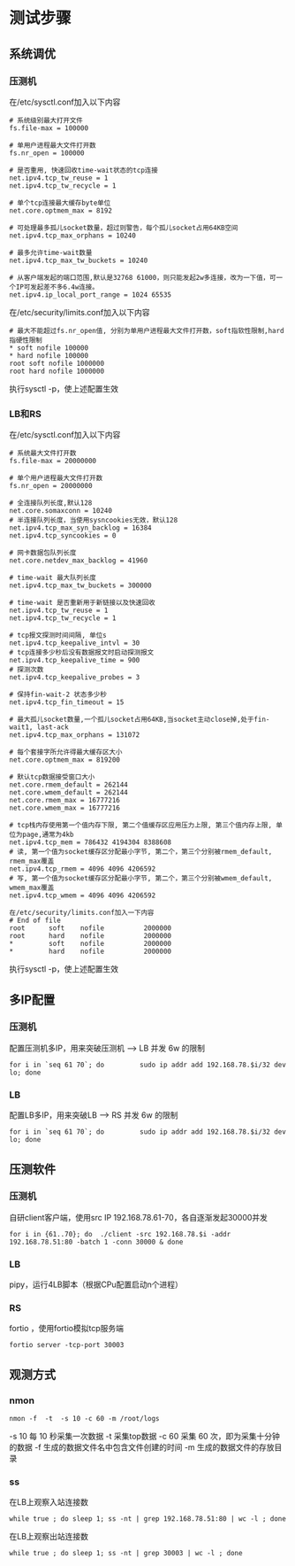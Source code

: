 # 测试步骤
## 系统调优

### 压测机
在/etc/sysctl.conf加入以下内容
```shell
# 系统级别最大打开文件
fs.file-max = 100000

# 单用户进程最大文件打开数
fs.nr_open = 100000

# 是否重用, 快速回收time-wait状态的tcp连接
net.ipv4.tcp_tw_reuse = 1
net.ipv4.tcp_tw_recycle = 1

# 单个tcp连接最大缓存byte单位
net.core.optmem_max = 8192

# 可处理最多孤儿socket数量，超过则警告，每个孤儿socket占用64KB空间
net.ipv4.tcp_max_orphans = 10240

# 最多允许time-wait数量
net.ipv4.tcp_max_tw_buckets = 10240

# 从客户端发起的端口范围,默认是32768 61000，则只能发起2w多连接，改为一下值，可一个IP可发起差不多6.4w连接。
net.ipv4.ip_local_port_range = 1024 65535
```

在/etc/security/limits.conf加入以下内容
```shell
# 最大不能超过fs.nr_open值, 分别为单用户进程最大文件打开数，soft指软性限制,hard指硬性限制
* soft nofile 100000
* hard nofile 100000
root soft nofile 1000000
root hard nofile 1000000
```
执行sysctl -p，使上述配置生效

### LB和RS
在/etc/sysctl.conf加入以下内容
```shell
# 系统最大文件打开数
fs.file-max = 20000000

# 单个用户进程最大文件打开数
fs.nr_open = 20000000

# 全连接队列长度,默认128
net.core.somaxconn = 10240
# 半连接队列长度，当使用sysncookies无效，默认128
net.ipv4.tcp_max_syn_backlog = 16384
net.ipv4.tcp_syncookies = 0

# 网卡数据包队列长度  
net.core.netdev_max_backlog = 41960

# time-wait 最大队列长度
net.ipv4.tcp_max_tw_buckets = 300000

# time-wait 是否重新用于新链接以及快速回收
net.ipv4.tcp_tw_reuse = 1  
net.ipv4.tcp_tw_recycle = 1

# tcp报文探测时间间隔, 单位s
net.ipv4.tcp_keepalive_intvl = 30
# tcp连接多少秒后没有数据报文时启动探测报文
net.ipv4.tcp_keepalive_time = 900
# 探测次数
net.ipv4.tcp_keepalive_probes = 3

# 保持fin-wait-2 状态多少秒
net.ipv4.tcp_fin_timeout = 15  

# 最大孤儿socket数量,一个孤儿socket占用64KB,当socket主动close掉,处于fin-wait1, last-ack
net.ipv4.tcp_max_orphans = 131072  

# 每个套接字所允许得最大缓存区大小
net.core.optmem_max = 819200

# 默认tcp数据接受窗口大小
net.core.rmem_default = 262144  
net.core.wmem_default = 262144  
net.core.rmem_max = 16777216  
net.core.wmem_max = 16777216

# tcp栈内存使用第一个值内存下限, 第二个值缓存区应用压力上限, 第三个值内存上限, 单位为page,通常为4kb
net.ipv4.tcp_mem = 786432 4194304 8388608
# 读, 第一个值为socket缓存区分配最小字节, 第二个，第三个分别被rmem_default, rmem_max覆盖
net.ipv4.tcp_rmem = 4096 4096 4206592
# 写, 第一个值为socket缓存区分配最小字节, 第二个，第三个分别被wmem_default, wmem_max覆盖
net.ipv4.tcp_wmem = 4096 4096 4206592

在/etc/security/limits.conf加入一下内容
# End of file
root      soft    nofile          2000000
root      hard    nofile          2000000
*         soft    nofile          2000000
*         hard    nofile          2000000
```
执行sysctl -p，使上述配置生效

## 多IP配置

### 压测机
配置压测机多IP，用来突破压测机 --> LB 并发 6w 的限制
```shell
for i in `seq 61 70`; do         sudo ip addr add 192.168.78.$i/32 dev lo; done
```
### LB
配置LB多IP，用来突破LB --> RS 并发 6w 的限制
```shell
for i in `seq 61 70`; do         sudo ip addr add 192.168.78.$i/32 dev lo; done
```

## 压测软件

### 压测机
自研client客户端，使用src IP 192.168.78.61-70，各自逐渐发起30000并发
```shell
for i in {61..70}; do  ./client -src 192.168.78.$i -addr 192.168.78.51:80 -batch 1 -conn 30000 & done
```

### LB
pipy，运行4LB脚本（根据CPu配置启动n个进程）

### RS
fortio ，使用fortio模拟tcp服务端
```shell
fortio server -tcp-port 30003
```

## 观测方式

### nmon
```shell
nmon -f  -t  -s 10 -c 60 -m /root/logs
```
-s 10 每 10 秒采集一次数据
-t 采集top数据
-c 60 采集 60 次，即为采集十分钟的数据
-f 生成的数据文件名中包含文件创建的时间
-m 生成的数据文件的存放目录

### ss
在LB上观察入站连接数
```shell
while true ; do sleep 1; ss -nt | grep 192.168.78.51:80 | wc -l ; done
```
在LB上观察出站连接数
```shell
while true ; do sleep 1; ss -nt | grep 30003 | wc -l ; done
```
